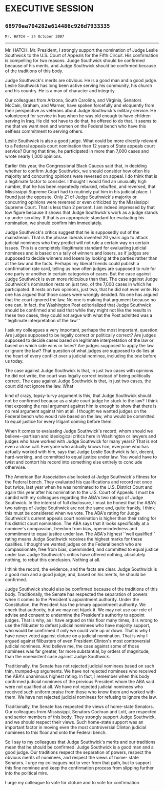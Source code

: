 # EXECUTIVE SESSION
## `68970ea704282e614486c926d7933335`
`Mr. HATCH — 24 October 2007`

---


Mr. HATCH. Mr. President, I strongly support the nomination of Judge 
Leslie Southwick to the U.S. Court of Appeals for the Fifth Circuit. 
His confirmation is compelling for two reasons. Judge Southwick should 
be confirmed because of his merits, and Judge Southwick should be 
confirmed because of the traditions of this body.

Judge Southwick's merits are obvious. He is a good man and a good 
judge. Leslie Southwick has long been active serving his community, his 
church and his country. He is a man of character and integrity.

Our colleagues from Arizona, South Carolina, and Virginia, Senators 
McCain, Graham, and Warner, have spoken forcefully and eloquently from 
their perspective as veterans about Judge Southwick's military service. 
He volunteered for service in Iraq when he was old enough to have 
children serving in Iraq. He did not have to do that, he offered to do 
that. It seems to me that we want men and women on the Federal bench 
who have this selfless commitment to serving others.

Leslie Southwick is also a good judge. What could be more directly 
relevant to a Federal appeals court nomination than 12 years of State 
appeals court service? During that time, he participated in more than 
7,000 cases and wrote nearly 1,000 opinions.

Earlier this year, the Congressional Black Caucus said that, in 
deciding whether to confirm Judge Southwick, we should consider how 
often his majority and concurring opinions were reversed on appeal. I 
do think that is a legitimate factor to consider. I thought I would 
find an unusually high number, that he has been repeatedly rebuked, 
rebuffed, and reversed, that Mississippi Supreme Court had to routinely 
put him in his judicial place. I found just the opposite. Only 21 of 
Judge Southwick's majority or concurring opinions were reversed or even 
criticized by the Mississippi Supreme Court. That is less than 2 
percent. I am indeed impressed by that low figure because it shows that 
Judge Southwick's work as a judge stands up under scrutiny. If that is 
an appropriate standard for evaluating his nomination, we should 
confirm him immediately.

Judge Southwick's critics suggest that he is supposedly out of the 
mainstream. That is the phrase liberals invented 20 years ago to attack 
judicial nominees who they predict will not rule a certain way on 
certain issues. This is a completely illegitimate standard for 
evaluating judicial nominees and is based on a tally of winners and 
losers, as if judges are supposed to decide winners and losers by 
looking at the parties rather than at the law and the facts. Perhaps my 
liberal friends could publish a confirmation rate card, telling us how 
often judges are supposed to rule for one party or another in certain 
categories of cases. But the case against Judge Southwick is even more 
ridiculous than that. The case against Judge Southwick's nomination 
rests on just two, of the 7,000 cases in which he participated. It 
rests on two opinions, just two, that he did not even write. No one has 
argued that those cases were wrongly decided. No one has argued that 
the court ignored the law. No one is making that argument because no 
one can. In fact, the Washington Post editorialized that Judge 
Southwick should be confirmed and said that while they might not like 
the results in these two cases, they could not argue with what the Post 
admitted was a ''legitimate interpretation of the law.''


I ask my colleagues a very important, perhaps the most important, 
question: Are judges supposed to be legally correct or politically 
correct? Are judges supposed to decide cases based on legitimate 
interpretation of the law or based on which side wins or loses? Are 
judges supposed to apply the law or ignore the law? That question of 
what judges are supposed to do lies at the heart of every conflict over 
a judicial nominee, including the one before us today.

The case against Judge Southwick is that, in just two cases with 
opinions he did not write, the court was legally correct instead of 
being politically correct. The case against Judge Southwick is that, in 
just two cases, the court did not ignore the law. What


kind of crazy, topsy-turvy argument is this, that Judge Southwick 
should not be confirmed because as a state court judge he stuck to the 
law? I think that exposing the real argument against him is enough to 
show that there is no real argument against him at all. I thought we 
wanted judges on the Federal bench who would rule based on the law, who 
would be committed to equal justice for every litigant coming before 
them.

When it comes to evaluating Judge Southwick's record, whom should we 
believe--partisan and ideological critics here in Washington or lawyers 
and judges who have worked with Judge Southwick for many years? That is 
not even a close call. Everyone who actually knows him, everyone who 
has actually worked with him, says that Judge Leslie Southwick is fair, 
decent, hard-working, and committed to equal justice under law. You 
would have to twist and contort his record into something else entirely 
to conclude otherwise.

The American Bar Association also looked at Judge Southwick's fitness 
for the Federal bench. They evaluated his qualifications and record not 
once but twice, last year when he was nominated to the U.S. District 
Court and again this year after his nomination to the U.S. Court of 
Appeals. I must be candid with my colleagues regarding the ABA's two 
ratings of Judge Southwick. In the interest of full disclosure, I must 
be honest that the ABA's two ratings of Judge Southwick are not the 
same and, quite frankly, I think this must be considered when we vote. 
The ABA's rating for Judge Southwick's current appeals court nomination 
is higher than their rating for his district court nomination. The ABA 
says that it looks specifically at a nominee's compassion, freedom from 
bias, openmindedness and commitment to equal justice under law. The 
ABA's highest ''well qualified'' rating means Judge Southwick receives 
the highest marks for these qualities. I thought we wanted judges on 
the Federal bench who are compassionate, free from bias, openminded, 
and committed to equal justice under law. Judge Southwick's critics 
have offered nothing, absolutely nothing, to rebut this conclusion. 
Nothing at all.

I think the record, the evidence, and the facts are clear. Judge 
Southwick is a good man and a good judge, and, based on his merits, he 
should be confirmed.

Judge Southwick should also be confirmed because of the traditions of 
this body. Traditionally, the Senate has respected the separation of 
powers when it comes to the President's appointment authority. Under 
the Constitution, the President has the primary appointment authority. 
We check that authority, but we may not hijack it. We may not use our 
role of advise and consent to undermine the President's authority to 
appoint judges. That is why, as I have argued on this floor many times, 
it is wrong to use the filibuster to defeat judicial nominees who have 
majority support, who would be confirmed if only we could vote up or 
down. That is why I have never voted against cloture on a judicial 
nomination. That is why I argued against filibusters of even President 
Clinton's most controversial judicial nominees. And believe me, the 
case against some of those nominees was far greater, far more 
substantial, by orders of magnitude, than the nonexistent case against 
Judge Southwick.

Traditionally, the Senate has not rejected judicial nominees based on 
such thin, trumped-up arguments. We have not rejected nominees who 
received the ABA's unanimous highest rating. In fact, I remember when 
this body confirmed judicial nominees of the previous President whom 
the ABA said were not qualified at all. We have not rejected judicial 
nominees who received such uniform praise from those who know them and 
worked with them. We have not rejected judicial nominees for refusing 
to ignore the law.

Traditionally, the Senate has respected the views of home-state 
Senators. Our colleagues from Mississippi, Senators Cochran and Lott, 
are respected and senior members of this body. They strongly support 
Judge Southwick, and we should respect their views. Such home-state 
support was an important factor in moving even the most controversial 
Clinton judicial nominees to this floor and onto the Federal bench.

So I say to my colleagues that Judge Southwick's merits and our 
traditions mean that he should be confirmed. Judge Southwick is a good 
man and a good judge. Our traditions respect the separation of powers, 
respect the obvious merits of nominees, and respect the views of home-
state Senators. I urge my colleagues not to veer from that path, but to 
support this fine nominee and keep the confirmation process from 
slipping further into the political mire.

I urge my colleague to vote for cloture and to vote for confirmation.